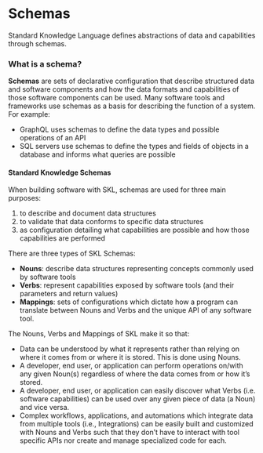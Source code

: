 # Schemas

Standard Knowledge Language defines abstractions of data and capabilities through schemas.

### What is a schema?

**Schemas** are sets of declarative configuration that describe structured data and software components and how the data formats and capabilities of those software components can be used. Many software tools and frameworks use schemas as a basis for describing the function of a system. For example:

* GraphQL uses schemas to define the data types and possible operations of an API
* SQL servers use schemas to define the types and fields of objects in a database and informs what queries are possible

#### Standard Knowledge Schemas

When building software with SKL, schemas are used for three main purposes:

1. to describe and document data structures
2. to validate that data conforms to specific data structures
3. as configuration detailing what capabilities are possible and how those capabilities are performed

There are three types of SKL Schemas:

* **Nouns**: describe data structures representing concepts commonly used by software tools
* **Verbs**: represent capabilities exposed by software tools (and their parameters and return values)
* **Mappings**: sets of configurations which dictate how a program can translate between Nouns and Verbs and the unique API of any software tool.

The Nouns, Verbs and Mappings of SKL make it so that:

* Data can be understood by what it represents rather than relying on where it comes from or where it is stored. This is done using Nouns.
* A developer, end user, or application can perform operations on/with any given Noun(s) regardless of where the data comes from or how it’s stored.
* A developer, end user, or application can easily discover what Verbs (i.e. software capabilities) can be used over any given piece of data (a Noun) and vice versa.
* Complex workflows, applications, and automations which integrate data from multiple tools (i.e., Integrations) can be easily built and customized with Nouns and Verbs such that they don’t have to interact with tool specific APIs nor create and manage specialized code for each.
